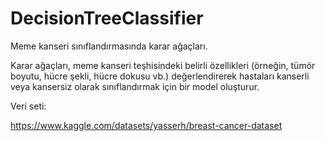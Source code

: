# DecisionTreeClassifier
 Meme kanseri sınıflandırmasında karar ağaçları.
 
Karar ağaçları, meme kanseri teşhisindeki belirli özellikleri (örneğin, tümör boyutu, hücre şekli, hücre dokusu vb.) değerlendirerek hastaları kanserli veya kansersiz olarak sınıflandırmak için bir model oluşturur.


Veri seti:

https://www.kaggle.com/datasets/yasserh/breast-cancer-dataset
